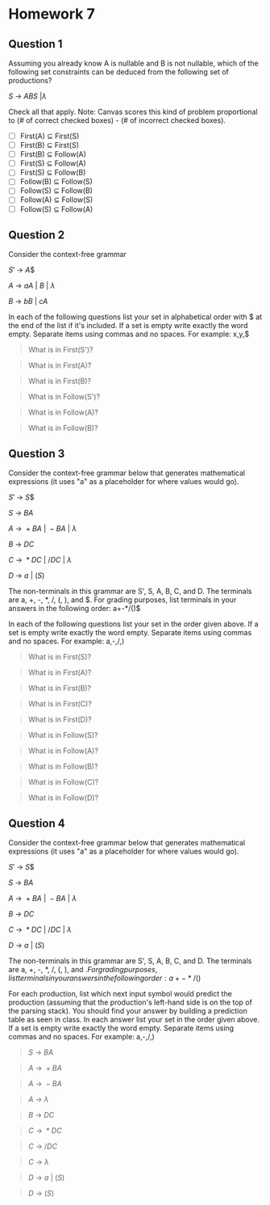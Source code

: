# Homework 7

## Question 1

Assuming you already know A is nullable and B is not nullable, which of the following set constraints can be deduced from the following set of productions?

$S\:\rightarrow \:ABS\:|\lambda$

Check all that apply. Note: Canvas scores this kind of problem proportional to (# of correct checked boxes) - (# of incorrect checked boxes).

- [ ] First(A) ⊆ First(S)
- [ ] First(B) ⊆ First(S)
- [ ] First(B) ⊆ Follow(A)
- [ ] First(S) ⊆ Follow(A)
- [ ] First(S) ⊆ Follow(B)
- [ ] Follow(B) ⊆ Follow(S)
- [ ] Follow(S) ⊆ Follow(B)
- [ ] Follow(A) ⊆ Follow(S)
- [ ] Follow(S) ⊆ Follow(A)

## Question 2

Consider the context-free grammar

$S'\:\rightarrow \:A\$$

$A\:\rightarrow\:aA\:|\:B\:|\:\lambda$

$B\:\rightarrow\:bB\:|\:cA$

In each of the following questions list your set in alphabetical order with $ at the end of the list if it's included. If a set is empty write exactly the word empty. Separate items using commas and no spaces. For example: x,y,$

> What is in First(S')?
> > 

> What is in First(A)?
> > 

> What is in First(B)?
> > 

> What is in Follow(S')?
> > 

> What is in Follow(A)?
> > 

> What is in Follow(B)?
> > 

## Question 3

Consider the context-free grammar below that generates mathematical expressions (it uses "a" as a placeholder for where values would go).

$S'\:\rightarrow\:S\$$

$S\:\rightarrow\:BA$

$A\:\rightarrow\:+BA\:|\:-BA\:|\:\lambda$

$B\:\rightarrow\:DC$

$C\:\rightarrow\:\ast DC\:|\:/DC\:|\:\lambda$

$D\:\rightarrow\:a\:|\:(S)$

The non-terminals in this grammar are S', S, A, B, C, and D. The terminals are a, +, -, \*, /, (, ), and \$. For grading purposes, list terminals in your answers in the following order: a+-\*/()\$

In each of the following questions list your set in the order given above. If a set is empty write exactly the word empty. Separate items using commas and no spaces. For example: a,-,/,)

> What is in First(S)?
> >

> What is in First(A)?
> >

> What is in First(B)?
> >

> What is in First(C)?
> >

> What is in First(D)?
> >

> What is in Follow(S)?
> >

> What is in Follow(A)?
> >

> What is in Follow(B)?
> >

> What is in Follow(C)?
> >

> What is in Follow(D)?
> >

## Question 4

Consider the context-free grammar below that generates mathematical expressions (it uses "a" as a placeholder for where values would go).

$S'\:\rightarrow\:S\$$

$S\:\rightarrow\:BA$

$A\:\rightarrow\:+BA\:|\:-BA\:|\:\lambda$

$B\:\rightarrow\:DC$

$C\:\rightarrow\:\ast DC\:|\:/DC\:|\:\lambda$

$D\:\rightarrow\:a\:|\:(S)$

The non-terminals in this grammar are S', S, A, B, C, and D. The terminals are a, +, -, *, /, (, ), and $. For grading purposes, list terminals in your answers in the following order: a+-*/()$

For each production, list which next input symbol would predict the production (assuming that the production's left-hand side is on the top of the parsing stack). You should find your answer by building a prediction table as seen in class. In each answer list your set in the order given above. If a set is empty write exactly the word empty. Separate items using commas and no spaces. For example: a,-,/,)

> $S\:\rightarrow\:BA$
> > 

> $A\:\rightarrow\:+BA$
> > 

> $A\:\rightarrow\:-BA$
> > 

> $A\:\rightarrow\:\lambda$
> > 

> $B\:\rightarrow\:DC$
> > 

> $C\:\rightarrow\:\ast DC$
> > 

> $C\:\rightarrow\:/DC$
> > 

> $C\:\rightarrow\:\lambda$
> > 

> $D\:\rightarrow\:a\:|\:(S)$
> > 

> $D\:\rightarrow\:(S)$
> > 
